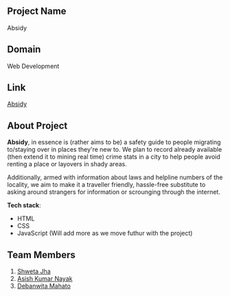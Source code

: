 ## Project Name

Absidy

## Domain

Web Development

## Link

[Absidy](https://github.com/debanwita27/Absidy)

## About Project

**Absidy**, in essence is (rather aims to be) a safety guide to people migrating to/staying over in places they're new to. We plan to record already available (then extend it to mining real time) crime stats in a city to help people avoid renting a place or layovers in shady areas.

Additionally, armed with information about laws and helpline numbers of the locality, we aim to make it a traveller friendly, hassle-free substitute to asking around strangers for information or scrounging through the internet.

**Tech stack**:

 - HTML
 - CSS
 - JavaScript
 (Will add more as we move futhur with the project)


## Team Members

 1. [Shweta Jha](https://github.com/SHWETA2JHA)
 2. [Asish Kumar Nayak](https://github.com/Asish02-spec)
 3. [Debanwita Mahato](https://github.com/debanwita27)